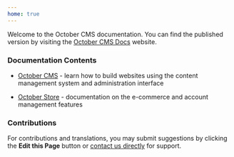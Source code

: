 ```yaml
---
home: true
---
```

Welcome to the October CMS documentation. You can find the published version by visiting the [October CMS Docs](https://docs.octobercms.com) website.
### Documentation Contents

- [October CMS](./4.x/setup/installation.md) - learn how to build websites using the content management system and administration interface

- [October Store](./shop/4.x/merchant/introduction.md) - documentation on the e-commerce and account management features

### Contributions

For contributions and translations, you may submit suggestions by clicking the **Edit this Page** button or [contact us directly](https://octobercms.com/contact) for support.
